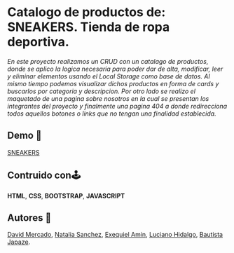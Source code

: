 # Catalogo de productos de: SNEAKERS. Tienda de ropa deportiva.
*En este proyecto realizamos un CRUD con un catalago de productos, donde se aplico la logica necesaria para poder dar de alta, modificar, leer y eliminar elementos usando el Local Storage como base de datos. Al mismo tiempo podemos visualizar dichos productos en forma de cards y buscarlos por categoria y descripcion. Por otro lado se realizo el maquetado de una pagina sobre nosotros en la cual se presentan los integrantes del proyecto y finalmente una pagina 404 a donde redirecciona todos aquellos botones o links que no tengan una finalidad establecida.*



## Demo 👾


[SNEAKERS](https://github.com/nataliasanchezmkt/CRUD/tree/dev/js)


## Contruido con🕹️
**HTML**,
**CSS**,
**BOOTSTRAP**,
**JAVASCRIPT**



## Autores 👥

[David Mercado](https://github.com/dav1dM3rcado),
[Natalia Sanchez](https://github.com/nataliasanchezmkt),
[Exequiel Amin](https://github.com/ezeamin),
[Luciano Hidalgo](https://github.com/Hidalgo2002),
[Bautista Japaze](https://github.com/Bautistajapaze00).
